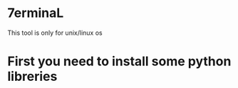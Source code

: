 # 7erminaL
This tool is only for unix/linux os

<h1>First you need to install some python libreries</h1>